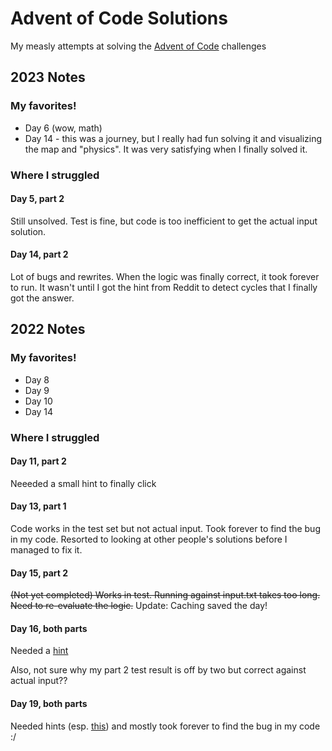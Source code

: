 # Advent of Code Solutions

My measly attempts at solving the [Advent of Code](https://adventofcode.com/) challenges


## 2023 Notes

### My favorites!

* Day 6 (wow, math)
* Day 14 - this was a journey, but I really had fun solving it and visualizing the map and "physics". It was very satisfying when I finally solved it.

### Where I struggled

#### Day 5, part 2

Still unsolved. Test is fine, but code is too inefficient to get the actual input solution.

#### Day 14, part 2

Lot of bugs and rewrites. When the logic was finally correct, it took forever to run. It wasn't until I got the hint from Reddit to detect cycles that I finally got the answer.


## 2022 Notes

### My favorites!

* Day 8
* Day 9
* Day 10
* Day 14

### Where I struggled

#### Day 11, part 2

Neeeded a small hint to finally click

#### Day 13, part 1

Code works in the test set but not actual input. Took forever to find the bug in my code. Resorted to looking at other people's solutions before I managed to fix it.

#### Day 15, part 2

~~(Not yet completed) Works in test. Running against input.txt takes too long. Need to re-evaluate the logic.~~
Update: Caching saved the day!

#### Day 16, both parts

Needed a [hint](https://www.reddit.com/r/adventofcode/comments/zo21au/comment/j0nz8df/)

Also, not sure why my part 2 test result is off by two but correct against actual input??

#### Day 19, both parts

Needed hints (esp. [this](https://www.reddit.com/r/adventofcode/comments/zpy5rm/2022_day_19_what_are_your_insights_and/)) and mostly took forever to find the bug in my code :/
